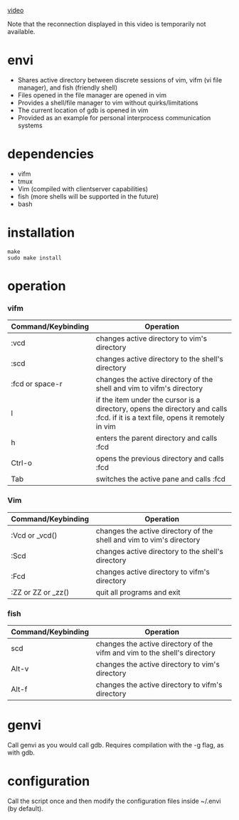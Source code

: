 [video](https://github.com/rbong/envi/raw/master/video/ipc.mkv)

Note that the reconnection displayed in this video is temporarily not
available.

envi
====

* Shares active directory between discrete sessions of vim, vifm (vi file manager), and fish (friendly shell)
* Files opened in the file manager are opened in vim
* Provides a shell/file manager to vim without quirks/limitations
* The current location of gdb is opened in vim
* Provided as an example for personal interprocess communication systems

dependencies
====

* vifm
* tmux
* Vim (compiled with clientserver capabilities)
* fish (more shells will be supported in the future)
* bash

installation
====

```
make
sudo make install
```

operation
====

### vifm

Command/Keybinding | Operation
-------------------|----------
:vcd | changes active directory to vim's directory
:scd | changes active directory to the shell's directory
:fcd or space-r | changes the active directory of the shell and vim to vifm's directory
l | if the item under the cursor is a directory, opens the directory and calls :fcd. if it is a text file, opens it remotely in vim
h | enters the parent directory and calls :fcd
Ctrl-o | opens the previous directory and calls :fcd
Tab | switches the active pane and calls :fcd

### Vim

Command/Keybinding | Operation
-------------------|----------
:Vcd or _vcd() | changes the active directory of the shell and vim to vim's directory
:Scd | changes active directory to the shell's directory
:Fcd | changes active directory to vifm's directory
:ZZ or ZZ or _zz() | quit all programs and exit

### fish

Command/Keybinding | Operation
-------------------|----------
scd | changes the active directory of the vifm and vim to the shell's directory
Alt-v | changes the active directory to vim's directory
Alt-f | changes the active directory to vifm's directory

genvi
====

Call genvi as you would call gdb. Requires compilation with the -g flag, as
with gdb.

configuration
====

Call the script once and then modify the configuration files inside ~/.envi (by
default).
